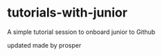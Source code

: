 # tutorials-with-junior
A simple tutorial session to onboard junior to Github

updated made by prosper
